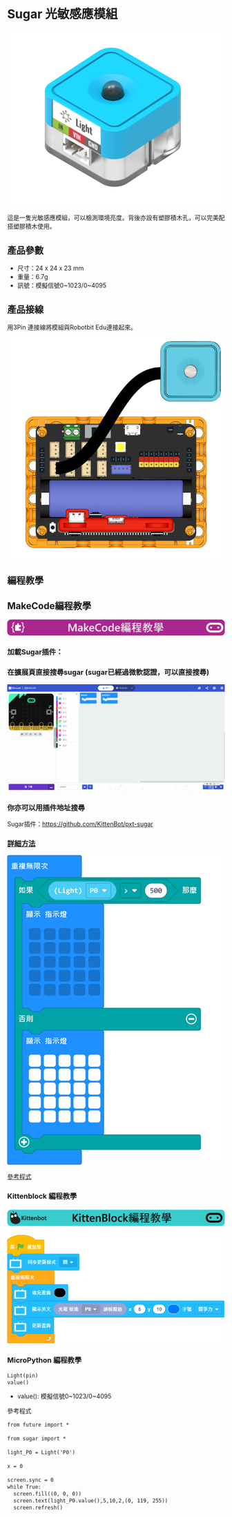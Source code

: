 # Sugar 光敏感應模組

![](./images/light1.png)

這是一隻光敏感應模組，可以檢測環境亮度。背後亦設有塑膠積木孔，可以完美配搭塑膠積木使用。

## 產品參數

- 尺寸：24 x 24 x 23 mm
- 重量：6.7g
- 訊號：模擬信號0~1023/0~4095

## 產品接線

用3Pin 連接線將模組與Robotbit Edu連接起來。

![](./images/light_wire.png)

## 編程教學

## MakeCode編程教學

![](../PWmodules/images/mcbanner.png)

### 加載Sugar插件：

### 在擴展頁直接搜尋sugar (sugar已經過微軟認證，可以直接搜尋)

![](./images/sugar_search.gif)

### 你亦可以用插件地址搜尋

Sugar插件：https://github.com/KittenBot/pxt-sugar

### [詳細方法](../../Makecode/powerBrickMC)

![](./images/light_mc_code.png)

[參考程式](https://makecode.microbit.org/_2fHAo4aYLTy0)

### Kittenblock 編程教學

![](../PWmodules/images/kbbanner.png)

![](./images/light3.png)

### MicroPython 編程教學

    Light(pin)
    value()

- value(): 模擬信號0~1023/0~4095

參考程式

    from future import *
    
    from sugar import *
    
    light_P0 = Light('P0')
    
    x = 0
    
    screen.sync = 0
    while True:
      screen.fill((0, 0, 0))
      screen.text(light_P0.value(),5,10,2,(0, 119, 255))
      screen.refresh()


